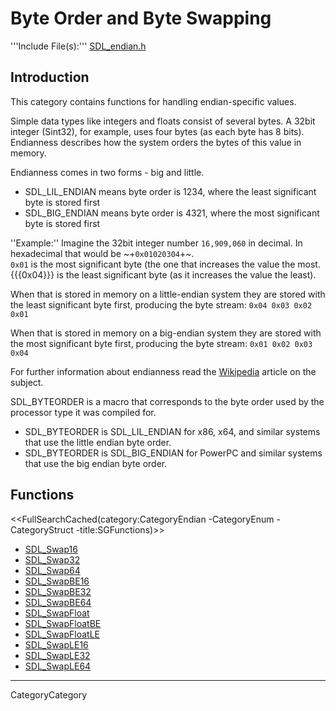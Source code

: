 
# Byte Order and Byte Swapping

'''Include File(s):'''  [SDL_endian.h](http://hg.libsdl.org/SDL/file/default/include/SDL_endian.h)


## Introduction
This category contains functions for handling endian-specific values.

Simple data types like integers and floats consist of several bytes. A 32bit integer (Sint32), for example, uses four bytes (as each byte has 8 bits). Endianness describes how the system orders the bytes of this value in memory.

Endianness comes in two forms - big and little.
* SDL_LIL_ENDIAN means byte order is 1234, where the least significant byte is stored first
* SDL_BIG_ENDIAN means byte order is 4321, where the most significant byte is stored first


''Example:''  Imagine the 32bit integer number ```16,909,060``` in decimal.
 In hexadecimal that would be ~+```0x01020304```+~. <br/>
 ```0x01``` is the most significant byte (the one that increases the value the most.  {{{0x04}}} is the least significant byte (as it increases the value the least).<br/>

 When that is stored in memory on a little-endian system they are stored with the least significant byte first, producing the byte stream:
  ```0x04 0x03 0x02 0x01```<br/>

 When that is stored in memory on a big-endian system they are stored with the most significant byte first, producing the byte stream:
  ```0x01 0x02 0x03 0x04```<br/>

For further information about endianness read the [Wikipedia](https://en.wikipedia.org/wiki/Endianness) article on the subject.

SDL_BYTEORDER is a macro that corresponds to the byte order used by the processor type it was compiled for.
* SDL_BYTEORDER is SDL_LIL_ENDIAN for x86, x64, and similar systems that use the little endian byte order.
* SDL_BYTEORDER is SDL_BIG_ENDIAN for PowerPC and similar systems that use the big endian byte order.


## Functions
<<FullSearchCached(category:CategoryEndian -CategoryEnum -CategoryStruct -title:SGFunctions)>>

<!-- BEGIN CATEGORY LIST -->
- [SDL_Swap16](SDL_Swap16)
- [SDL_Swap32](SDL_Swap32)
- [SDL_Swap64](SDL_Swap64)
- [SDL_SwapBE16](SDL_SwapBE16)
- [SDL_SwapBE32](SDL_SwapBE32)
- [SDL_SwapBE64](SDL_SwapBE64)
- [SDL_SwapFloat](SDL_SwapFloat)
- [SDL_SwapFloatBE](SDL_SwapFloatBE)
- [SDL_SwapFloatLE](SDL_SwapFloatLE)
- [SDL_SwapLE16](SDL_SwapLE16)
- [SDL_SwapLE32](SDL_SwapLE32)
- [SDL_SwapLE64](SDL_SwapLE64)
<!-- END CATEGORY LIST -->
----
CategoryCategory
